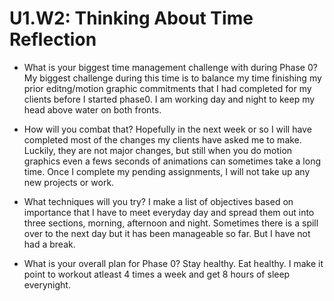 # U1.W2: Thinking About Time Reflection

* What is your biggest time management challenge with during Phase 0? 
  My biggest challenge during this time is to balance my time finishing my prior editng/motion graphic commitments that I had completed for my clients before I started phase0.  I am working day and night to keep my head above water on both fronts.

* How will you combat that? 
  Hopefully in the next week or so I will have completed most of the changes my clients have asked me to make.  Luckily, they are not major changes, but still when you do motion graphics even a fews seconds of animations can sometimes take a long time. Once I complete my pending assignments, I will not take up any new projects or work.

* What techniques will you try?
  I make a list of objectives based on importance that I have to meet everyday day and spread them out into three sections, morning, afternoon and night.  Sometimes there is a spill over to the next day but it has been manageable so far.  But I have not had a break.

* What is your overall plan for Phase 0?
Stay healthy.  Eat healthy.  I make it point to workout atleast 4 times a week and get 8 hours of sleep everynight.